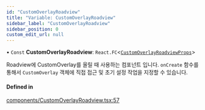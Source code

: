 ```yaml
---
id: "CustomOverlayRoadview"
title: "Variable: CustomOverlayRoadview"
sidebar_label: "CustomOverlayRoadview"
sidebar_position: 0
custom_edit_url: null
---
```


• `Const` **CustomOverlayRoadview**: `React.FC`<[`CustomOverlayRoadviewProps`](../interfaces/CustomOverlayRoadviewProps.md)\>

Roadview에 CustomOverlay를 올릴 때 사용하는 컴포넌트 입니다.
`onCreate` 함수를 통해서 `CustomOverlay` 객체에 직접 접근 및 초기 설정 작업을 지정할 수 있습니다.

#### Defined in

[components/CustomOverlayRoadview.tsx:57](https://github.com/JaeSeoKim/react-kakao-maps/blob/3623c5a/src/components/CustomOverlayRoadview.tsx#L57)
